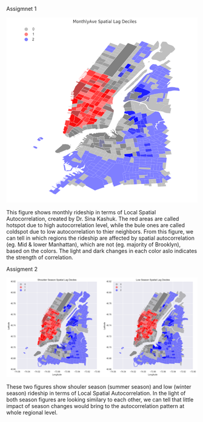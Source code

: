 Assigmnet 1

![](Lab9.png)

This figure shows monthly rideship in terms of Local Spatial Autocorrelation, created by Dr. Sina Kashuk. The red areas are called hotspot due to high autocorrelation level, while the bule ones are called coldspot due to low autocorrelation to thier neighbors. From this figure, we can tell in which regions the rideship are affected by spatial autocorrelation (eg. Mid & lower Manhattan), which are not (eg. majority of Brooklyn), based on the colors. The light and dark changes in each color aslo indicates the strength of correlation.

Assigment 2

![](HW10.png)

These two figures show shouler season (summer season) and low (winter season) rideship in terms of Local Spatial Autocorrelation. In the light of both season figures are looking similary to each other, we can tell that little impact of season changes would bring to the autocorrelation pattern at whole regional level. 
